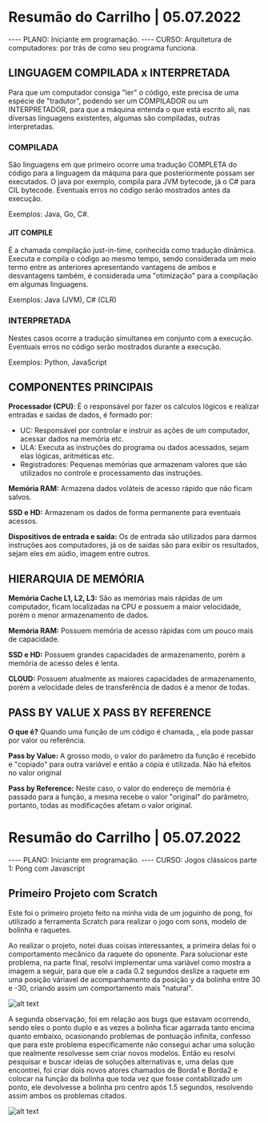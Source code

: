 # Resumão do Carrilho  | 05.07.2022

---- PLANO: Iniciante em programação.
---- CURSO: Arquitetura de computadores: por trás de como seu programa funciona.

## LINGUAGEM COMPILADA x INTERPRETADA

Para que um computador consiga "ler" o código, este precisa de uma espécie de "tradutor", podendo ser um COMPILADOR ou um INTERPRETADOR, para que a máquina entenda
o que está escrito ali, nas diversas linguagens existentes, algumas são compiladas, outras interpretadas.

### COMPILADA

São linguagens em que primeiro ocorre uma tradução COMPLETA do código para a linguagem da máquina para que posteriormente possam ser executados.
O java por exemplo, compila para JVM bytecode, já o C# para CIL bytecode.
Eventuais erros no código serão mostrados antes da execução.

Exemplos: Java, Go, C#.

#### JIT COMPILE

É a chamada compilação just-in-time, conhecida como tradução dinâmica. Executa e compila o código ao mesmo tempo, sendo considerada um meio termo entre as anteriores
apresentando vantagens de ambos e desvantagens também, é considerada uma "otimização" para a compilação em algumas linguagens.

Exemplos: Java (JVM), C# (CLR)

### INTERPRETADA

Nestes casos ocorre a tradução simultanea em conjunto com a execução.
Eventuais erros no código serão mostrados durante a execução.

Exemplos: Python, JavaScript


## COMPONENTES PRINCIPAIS

**Processador (CPU)**: É o responsável por fazer os calculos lógicos e realizar entradas e saidas de dados, é formado por:
- UC: Responsável por controlar e instruir as ações de um computador, acessar dados na memória etc.
- ULA: Executa as instruções do programa ou dados acessados, sejam elas lógicas, aritméticas etc.
- Registradores: Pequenas memórias que armazenam valores que são utilizados no controle e processamento das instruções.

**Memória RAM:** Armazena dados voláteis de acesso rápido que não ficam salvos.

**SSD e HD:** Armazenam os dados de forma permanente para eventuais acessos.

**Dispositivos de entrada e saída:** Os de entrada são utilizados para darmos instruções aos computadores, já os de saídas são para exibir os resultados, sejam eles em aúdio, imagem entre outros. 


## HIERARQUIA DE MEMÓRIA

**Memória Cache L1, L2, L3:** São as memórias mais rápidas de um computador, ficam localizadas na CPU e possuem a maior velocidade, porém o menor armazenamento de dados.

**Memória RAM:** Possuem memória de acesso rápidas com um pouco mais de capacidade.

**SSD e HD:** Possuem grandes capacidades de armazenamento, porém a memória de acesso deles é lenta.

**CLOUD:** Possuem atualmente as maiores capacidades de armazenamento, porém a velocidade deles de transferência de dados é a menor de todas.

## PASS BY VALUE X PASS BY REFERENCE

**O que é?** Quando uma função de um código é chamada, , ela pode passar por valor ou referência.

**Pass by Value:** A grosso modo, o valor do parâmetro da função é recebido e "copiado" para outra variável e então a cópia é utilizada. Não há efeitos no valor original

**Pass by Reference:** Neste caso, o valor do endereço de memória é passado para a função, a mesma recebe o valor "original" do parâmetro, portanto, todas as modificações afetam o valor original.


# Resumão do Carrilho  | 05.07.2022

---- PLANO: Iniciante em programação.
---- CURSO: Jogos clássicos parte 1: Pong com Javascript

## Primeiro Projeto com Scratch

Este foi o primeiro projeto feito na minha vida de um joguinho de pong, foi utilizado a ferramenta Scratch para realizar o jogo com sons, modelo de bolinha e raquetes.

Ao realizar o projeto, notei duas coisas interessantes, a primeira delas foi o comportamento mecânico da raquete do oponente. Para solucionar este problema, na parte final, resolvi implementar uma variável como mostra a imagem a seguir, para que ele a cada 0.2 segundos deslize a raquete em uma posição váriavel de acompanhamento da posição y da bolinha entre 30 e -30, criando assim um comportamento mais "natural".

![alt text](C:\Go\src\github.com\karilho\resumaodocarrilho\erro1projetoscratch.png)

A segunda observação, foi em relação aos bugs que estavam ocorrendo, sendo eles o ponto duplo e as vezes a bolinha ficar agarrada tanto encima quanto embaixo, ocasionando problemas de pontuação infinita, confesso que para este problema específicamente não consegui achar uma solução que realmente resolvesse sem criar novos modelos. Então eu resolvi pesquisar e buscar ideias de soluções alternativas e, uma delas que encontrei, foi criar dois novos atores chamados de Borda1 e Borda2 e colocar na função da bolinha que toda vez que fosse contabilizado um ponto, ele devolvesse a bolinha pro centro após 1.5 segundos, resolvendo assim ambos os problemas citados.

![alt text](C:\Go\src\github.com\karilho\resumaodocarrilho\erro2projetoscratch.png)

